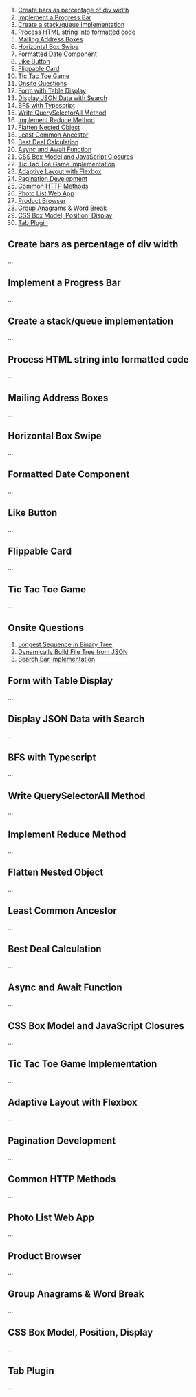 1. [Create bars as percentage of div width](#create-bars-as-percentage-of-div-width)
2. [Implement a Progress Bar](#implement-a-progress-bar)
3. [Create a stack/queue implementation](#create-a-stackqueue-implementation)
4. [Process HTML string into formatted code](#process-html-string-into-formatted-code)
5. [Mailing Address Boxes](#mailing-address-boxes)
6. [Horizontal Box Swipe](#horizontal-box-swipe)
7. [Formatted Date Component](#formatted-date-component)
8. [Like Button](#like-button)
9. [Flippable Card](#flippable-card)
10. [Tic Tac Toe Game](#tic-tac-toe-game)
11. [Onsite Questions](#onsite-questions)
12. [Form with Table Display](#form-with-table-display)
13. [Display JSON Data with Search](#display-json-data-with-search)
14. [BFS with Typescript](#bfs-with-typescript)
15. [Write QuerySelectorAll Method](#write-queryselectorall-method)
16. [Implement Reduce Method](#implement-reduce-method)
17. [Flatten Nested Object](#flatten-nested-object)
18. [Least Common Ancestor](#least-common-ancestor)
19. [Best Deal Calculation](#best-deal-calculation)
20. [Async and Await Function](#async-and-await-function)
21. [CSS Box Model and JavaScript Closures](#css-box-model-and-javascript-closures)
22. [Tic Tac Toe Game Implementation](#tic-tac-toe-game-implementation)
23. [Adaptive Layout with Flexbox](#adaptive-layout-with-flexbox)
24. [Pagination Development](#pagination-development)
25. [Common HTTP Methods](#common-http-methods)
26. [Photo List Web App](#photo-list-web-app)
27. [Product Browser](#product-browser)
28. [Group Anagrams & Word Break](#group-anagrams--word-break)
29. [CSS Box Model, Position, Display](#css-box-model-position-display)
30. [Tab Plugin](#tab-plugin)

## Create bars as percentage of div width

...

## Implement a Progress Bar

...

## Create a stack/queue implementation

...

## Process HTML string into formatted code

...

## Mailing Address Boxes

...

## Horizontal Box Swipe

...

## Formatted Date Component

...

## Like Button

...

## Flippable Card

...

## Tic Tac Toe Game

...

## Onsite Questions

1. [Longest Sequence in Binary Tree](#longest-sequence-in-binary-tree)
2. [Dynamically Build File Tree from JSON](#dynamically-build-file-tree-from-json)
3. [Search Bar Implementation](#search-bar-implementation)

## Form with Table Display

...

## Display JSON Data with Search

...

## BFS with Typescript

...

## Write QuerySelectorAll Method

...

## Implement Reduce Method

...

## Flatten Nested Object

...

## Least Common Ancestor

...

## Best Deal Calculation

...

## Async and Await Function

...

## CSS Box Model and JavaScript Closures

...

## Tic Tac Toe Game Implementation

...

## Adaptive Layout with Flexbox

...

## Pagination Development

...

## Common HTTP Methods

...

## Photo List Web App

...

## Product Browser

...

## Group Anagrams & Word Break

...

## CSS Box Model, Position, Display

...

## Tab Plugin

...

